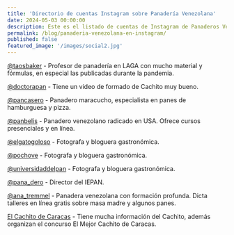 ```yaml
---
title: 'Directorio de cuentas Instagram sobre Panadería Venezolana'
date: 2024-05-03 00:00:00
description: Este es el listado de cuentas de Instagram de Panaderos Venezolanos que desarrollan contenidos y educan sobre panadería y nuestros panes.
permalink: /blog/panaderia-venezolana-en-instagram/
published: false
featured_image: '/images/social2.jpg'
---
```




[@taosbaker](https://www.instagram.com/taosbaker/) - Profesor de panadería en LAGA con mucho material y fórmulas, en especial las publicadas durante la pandemia.

[@doctorapan](https://www.instagram.com/doctorapan/) - Tiene un video de formado de Cachito muy bueno.

[@pancasero](https://www.instagram.com/pancasero/) - Panadero maracucho, especialista en panes de hamburguesa y pizza.

[@panbelis](https://www.instagram.com/panbelis/) - Panadero venezolano radicado en USA. Ofrece cursos presenciales y en línea.

[@elgatogoloso](https://www.instagram.com/elgatogoloso/) - Fotografa y bloguera gastronómica.

[@pochove](https://www.instagram.com/elgatogoloso/) - Fotografa y bloguera gastronómica.

[@universidaddelpan](https://www.instagram.com/universidaddelpan/) - Fotografa y bloguera gastronómica.

[@pana_dero](https://www.instagram.com/pana_dero/) - Director del IEPAN.

[@ana_tremmel](https://www.instagram.com/ana_tremmel/) - Panadera venezolana con formación profunda. Dicta talleres en línea gratis sobre masa madre y algunos panes.

[El Cachito de Caracas](https://www.instagram.com/elcachitodecaracas/) - Tiene mucha información del Cachito, además organizan el concurso El Mejor Cachito de Caracas.

